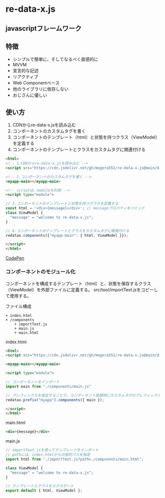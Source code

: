 # re-data-x.js
## javascriptフレームワーク
## 特徴
* シンプルで簡単に、そしてなるべく直感的に
* MVVM
* 宣言的な記述
* リアクティブ
* Web Componentベース
* 他のライブラリに依存しない
* おじさんに優しい

## 使い方
1. CDNからre-data-x.jsを読み込む
2. コンポーネントのカスタムタグを書く
3. コンポーネントのテンプレート（html）と状態を持つクラス（ViewModel）を定義する
4. コンポーネントのテンプレートとクラスをカスタムタグに関連付ける

```html
<html>
<!-- 1.CDNからre-data-x.jsを読み込む -->
<script src="https://cdn.jsdelivr.net/gh/mogera551/re-data-x.js@main/dist/re-data-x.min.js"></script>

<!-- 2.コンポーネントのカスタムタグを書く -->
<myapp-main></myapp-main>

<!-- scriptは、moduleを利用 -->
<script type="module">

// 3.コンポーネントのテンプレートと状態を持つクラスを定義する
const html = '<div>{message}</div>'; // messageプロパティをバインド
class ViewModel {
  "message" = "welcome to re-data-x.js";
}

// 4.コンポーネントのテンプレートとクラスをカスタムタグに関連付ける
redatax.components({"myapp-main": { html, ViewModel }});

</script>
</html>
```
[CodePen](https://codepen.io/mogera551/pen/OJEwOGr)

### コンポーネントのモジュール化
コンポーネントを構成するテンプレート（html）と、状態を保存するクラス（ViewModel）を外部ファイルに定義する。
src/tool/importText.jsをコピーして使用する。

ファイル構成
```
+ index.html
+ /components
    + importText.js
    + main.js
    + main.html
```    

index.html
```html
<html>
<script src="https://cdn.jsdelivr.net/gh/mogera551/re-data-x.js@main/dist/re-data-x.min.js"></script>

<myapp-main></myapp-main>

<script type="module">

// コンポーネントをインポート
import main from "./components/main.js"

// プレフィックスを指定することで、コンポーネント登録時にカスタムタグのプレフィックスを省略できる。
redatax.prefix("myapp").components({ main });

</script>
</html>
```

main.html
```html
<div>{message}</div>
```

main.js
```js
// importText.jsを使ってテンプレートをインポート
// pathには、index.htmlからの相対パスを指定
import html from "./importText.js?path=./components/main.html";

class ViewModel {
  "message" = "welcome to re-data-x.js";
}

// テンプレートとクラスをエクスポート
export default { html, ViewModel };
```

